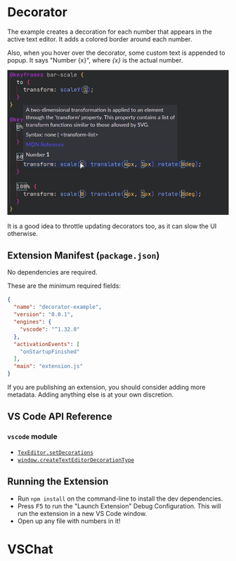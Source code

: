 # Decorator

The example creates a decoration for each number that appears in the active text editor. It adds a colored border around each number.

Also, when you hover over the decorator, some custom text is appended to popup. It says "Number {x}", where *{x}* is the actual number.

![example of decorator in action](img/screenshot.png)

It is a good idea to throttle updating decorators too, as it can slow the UI otherwise.

## Extension Manifest (`package.json`)

No dependencies are required.

These are the minimum required fields:

```json
{
  "name": "decorator-example",
  "version": "0.0.1",
  "engines": {
    "vscode": "^1.32.0"
  },
  "activationEvents": [
    "onStartupFinished"
  ],
  "main": "extension.js"
}
```

If you are publishing an extension, you should consider adding more metadata. Adding anything else is at your own discretion.

## VS Code API Reference

### `vscode` module

- [`TexEditor.setDecorations`](https://code.visualstudio.com/api/references/vscode-api#TextEditor.setDecorations)
- [`window.createTextEditorDecorationType`](https://code.visualstudio.com/api/references/vscode-api#window.createTextEditorDecorationType)

## Running the Extension

- Run `npm install` on the command-line to install the dev dependencies.
- Press <kbd>F5</kbd> to run the "Launch Extension" Debug Configuration. This will run the extension in a new VS Code window.
- Open up any file with numbers in it!
# VSChat
